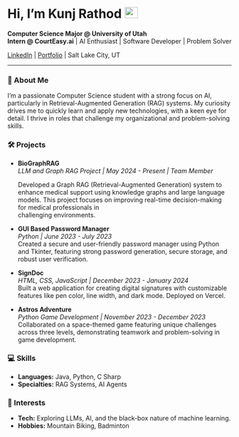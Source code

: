 # Hi, I’m Kunj Rathod <img src="https://media.giphy.com/media/hvRJCLFzcasrR4ia7z/giphy.gif" width="29px" height="25px">

**Computer Science Major @ University of Utah**  
**Intern @ CourtEasy.ai** | AI Enthusiast | Software Developer | Problem Solver

[LinkedIn](https://www.linkedin.com/in/rathodkunj/) | [Portfolio](https://kunjrathod.framer.ai/) | Salt Lake City, UT

---

### 👋 About Me

I’m a passionate Computer Science student with a strong focus on AI, particularly in Retrieval-Augmented Generation (RAG) systems. My curiosity drives me to quickly learn and apply new technologies, with a keen eye for detail. I thrive in roles that challenge my organizational and problem-solving skills.

### 🛠️ Projects

- **BioGraphRAG**  
  *LLM and Graph RAG Project | May 2024 - Present | Team Member*

  Developed a Graph RAG (Retrieval-Augmented Generation) system to enhance medical support using knowledge graphs and large language models. This project focuses on improving real-time decision-making for medical professionals in  
  challenging environments.

- **GUI Based Password Manager**  
  *Python | June 2023 - July 2023*  
  Created a secure and user-friendly password manager using Python and Tkinter, featuring strong password generation, secure storage, and robust user verification.

- **SignDoc**  
  *HTML, CSS, JavaScript | December 2023 - January 2024*  
  Built a web application for creating digital signatures with customizable features like pen color, line width, and dark mode. Deployed on Vercel.

- **Astros Adventure**  
  *Python Game Development | November 2023 - December 2023*  
  Collaborated on a space-themed game featuring unique challenges across three levels, demonstrating teamwork and problem-solving in game development.

### 💻 Skills

- **Languages:** Java, Python, C Sharp
- **Specialties:** RAG Systems, AI Agents

### 🌱 Interests

- **Tech:** Exploring LLMs, AI, and the black-box nature of machine learning.
- **Hobbies:** Mountain Biking, Badminton
